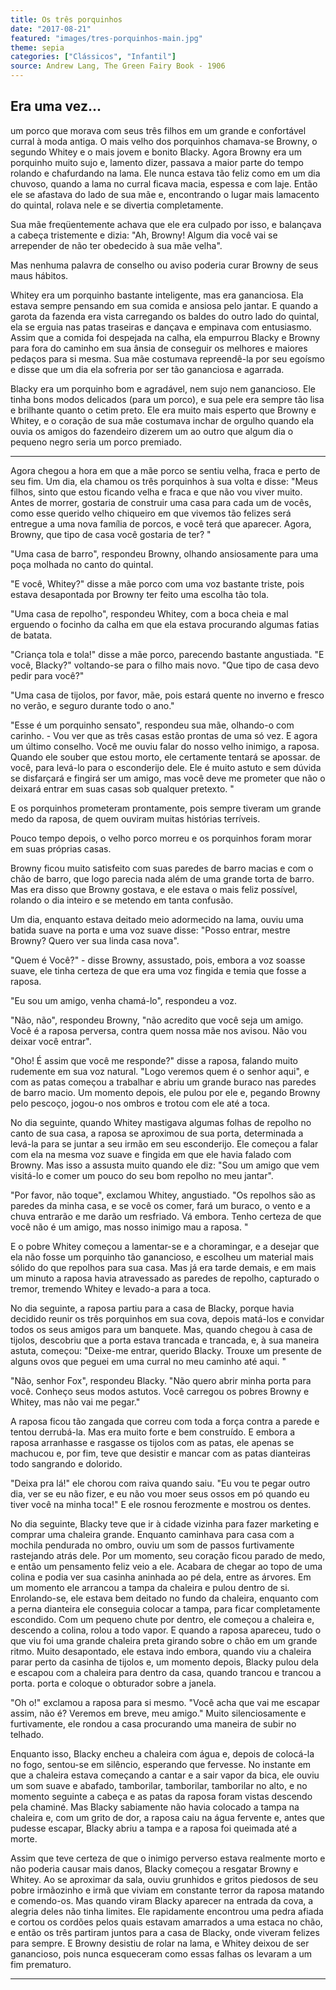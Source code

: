 ```yaml
---
title: Os três porquinhos
date: "2017-08-21"
featured: "images/tres-porquinhos-main.jpg"
theme: sepia
categories: ["Clássicos", "Infantil"]
source: Andrew Lang, The Green Fairy Book - 1906
---
```


## Era uma vez...

um porco que morava com seus três filhos em um grande e confortável curral à moda antiga. O mais velho dos porquinhos chamava-se Browny, o segundo Whitey e o mais jovem e bonito Blacky. Agora Browny era um porquinho muito sujo e, lamento dizer, passava a maior parte do tempo rolando e chafurdando na lama. Ele nunca estava tão feliz como em um dia chuvoso, quando a lama no curral ficava macia, espessa e com laje. Então ele se afastava do lado de sua mãe e, encontrando o lugar mais lamacento do quintal, rolava nele e se divertia completamente.

Sua mãe freqüentemente achava que ele era culpado por isso, e balançava a cabeça tristemente e dizia: "Ah, Browny! Algum dia você vai se arrepender de não ter obedecido à sua mãe velha".

Mas nenhuma palavra de conselho ou aviso poderia curar Browny de seus maus hábitos.

Whitey era um porquinho bastante inteligente, mas era gananciosa. Ela estava sempre pensando em sua comida e ansiosa pelo jantar. E quando a garota da fazenda era vista carregando os baldes do outro lado do quintal, ela se erguia nas patas traseiras e dançava e empinava com entusiasmo. Assim que a comida foi despejada na calha, ela empurrou Blacky e Browny para fora do caminho em sua ânsia de conseguir os melhores e maiores pedaços para si mesma. Sua mãe costumava repreendê-la por seu egoísmo e disse que um dia ela sofreria por ser tão gananciosa e agarrada.

Blacky era um porquinho bom e agradável, nem sujo nem ganancioso. Ele tinha bons modos delicados (para um porco), e sua pele era sempre tão lisa e brilhante quanto o cetim preto. Ele era muito mais esperto que Browny e Whitey, e o coração de sua mãe costumava inchar de orgulho quando ela ouvia os amigos do fazendeiro dizerem um ao outro que algum dia o pequeno negro seria um porco premiado.

* * *

Agora chegou a hora em que a mãe porco se sentiu velha, fraca e perto de seu fim. Um dia, ela chamou os três porquinhos à sua volta e disse: "Meus filhos, sinto que estou ficando velha e fraca e que não vou viver muito. Antes de morrer, gostaria de construir uma casa para cada um de vocês, como esse querido velho chiqueiro em que vivemos tão felizes será entregue a uma nova família de porcos, e você terá que aparecer. Agora, Browny, que tipo de casa você gostaria de ter? "

"Uma casa de barro", respondeu Browny, olhando ansiosamente para uma poça molhada no canto do quintal.

"E você, Whitey?" disse a mãe porco com uma voz bastante triste, pois estava desapontada por Browny ter feito uma escolha tão tola.

"Uma casa de repolho", respondeu Whitey, com a boca cheia e mal erguendo o focinho da calha em que ela estava procurando algumas fatias de batata.

"Criança tola e tola!" disse a mãe porco, parecendo bastante angustiada. "E você, Blacky?" voltando-se para o filho mais novo. "Que tipo de casa devo pedir para você?"

"Uma casa de tijolos, por favor, mãe, pois estará quente no inverno e fresco no verão, e seguro durante todo o ano."

"Esse é um porquinho sensato", respondeu sua mãe, olhando-o com carinho. - Vou ver que as três casas estão prontas de uma só vez. E agora um último conselho. Você me ouviu falar do nosso velho inimigo, a raposa. Quando ele souber que estou morto, ele certamente tentará se apossar. de você, para levá-lo para o esconderijo dele. Ele é muito astuto e sem dúvida se disfarçará e fingirá ser um amigo, mas você deve me prometer que não o deixará entrar em suas casas sob qualquer pretexto. "

E os porquinhos prometeram prontamente, pois sempre tiveram um grande medo da raposa, de quem ouviram muitas histórias terríveis.

Pouco tempo depois, o velho porco morreu e os porquinhos foram morar em suas próprias casas.

Browny ficou muito satisfeito com suas paredes de barro macias e com o chão de barro, que logo parecia nada além de uma grande torta de barro. Mas era disso que Browny gostava, e ele estava o mais feliz possível, rolando o dia inteiro e se metendo em tanta confusão.

Um dia, enquanto estava deitado meio adormecido na lama, ouviu uma batida suave na porta e uma voz suave disse: "Posso entrar, mestre Browny? Quero ver sua linda casa nova".

"Quem é Você?" - disse Browny, assustado, pois, embora a voz soasse suave, ele tinha certeza de que era uma voz fingida e temia que fosse a raposa.

"Eu sou um amigo, venha chamá-lo", respondeu a voz.

"Não, não", respondeu Browny, "não acredito que você seja um amigo. Você é a raposa perversa, contra quem nossa mãe nos avisou. Não vou deixar você entrar".

"Oho! É assim que você me responde?" disse a raposa, falando muito rudemente em sua voz natural. "Logo veremos quem é o senhor aqui", e com as patas começou a trabalhar e abriu um grande buraco nas paredes de barro macio. Um momento depois, ele pulou por ele e, pegando Browny pelo pescoço, jogou-o nos ombros e trotou com ele até a toca.

No dia seguinte, quando Whitey mastigava algumas folhas de repolho no canto de sua casa, a raposa se aproximou de sua porta, determinada a levá-la para se juntar a seu irmão em seu esconderijo. Ele começou a falar com ela na mesma voz suave e fingida em que ele havia falado com Browny. Mas isso a assusta muito quando ele diz: "Sou um amigo que vem visitá-lo e comer um pouco do seu bom repolho no meu jantar".

"Por favor, não toque", exclamou Whitey, angustiado. "Os repolhos são as paredes da minha casa, e se você os comer, fará um buraco, o vento e a chuva entrarão e me darão um resfriado. Vá embora. Tenho certeza de que você não é um amigo, mas nosso inimigo mau a raposa. "

E o pobre Whitey começou a lamentar-se e a choramingar, e a desejar que ela não fosse um porquinho tão ganancioso, e escolheu um material mais sólido do que repolhos para sua casa. Mas já era tarde demais, e em mais um minuto a raposa havia atravessado as paredes de repolho, capturado o tremor, tremendo Whitey e levado-a para a toca.

No dia seguinte, a raposa partiu para a casa de Blacky, porque havia decidido reunir os três porquinhos em sua cova, depois matá-los e convidar todos os seus amigos para um banquete. Mas, quando chegou à casa de tijolos, descobriu que a porta estava trancada e trancada, e, à sua maneira astuta, começou: "Deixe-me entrar, querido Blacky. Trouxe um presente de alguns ovos que peguei em uma curral no meu caminho até aqui. "

"Não, senhor Fox", respondeu Blacky. "Não quero abrir minha porta para você. Conheço seus modos astutos. Você carregou os pobres Browny e Whitey, mas não vai me pegar."

A raposa ficou tão zangada que correu com toda a força contra a parede e tentou derrubá-la. Mas era muito forte e bem construído. E embora a raposa arranhasse e rasgasse os tijolos com as patas, ele apenas se machucou e, por fim, teve que desistir e mancar com as patas dianteiras todo sangrando e dolorido.

"Deixa pra lá!" ele chorou com raiva quando saiu. "Eu vou te pegar outro dia, ver se eu não fizer, e eu não vou moer seus ossos em pó quando eu tiver você na minha toca!" E ele rosnou ferozmente e mostrou os dentes.

No dia seguinte, Blacky teve que ir à cidade vizinha para fazer marketing e comprar uma chaleira grande. Enquanto caminhava para casa com a mochila pendurada no ombro, ouviu um som de passos furtivamente rastejando atrás dele. Por um momento, seu coração ficou parado de medo, e então um pensamento feliz veio a ele. Acabara de chegar ao topo de uma colina e podia ver sua casinha aninhada ao pé dela, entre as árvores. Em um momento ele arrancou a tampa da chaleira e pulou dentro de si. Enrolando-se, ele estava bem deitado no fundo da chaleira, enquanto com a perna dianteira ele conseguia colocar a tampa, para ficar completamente escondido. Com um pequeno chute por dentro, ele começou a chaleira e, descendo a colina, rolou a todo vapor. E quando a raposa apareceu, tudo o que viu foi uma grande chaleira preta girando sobre o chão em um grande ritmo. Muito desapontado, ele estava indo embora, quando viu a chaleira parar perto da casinha de tijolos e, um momento depois, Blacky pulou dela e escapou com a chaleira para dentro da casa, quando trancou e trancou a porta. porta e coloque o obturador sobre a janela.

"Oh o!" exclamou a raposa para si mesmo. "Você acha que vai me escapar assim, não é? Veremos em breve, meu amigo." Muito silenciosamente e furtivamente, ele rondou a casa procurando uma maneira de subir no telhado.

Enquanto isso, Blacky encheu a chaleira com água e, depois de colocá-la no fogo, sentou-se em silêncio, esperando que fervesse. No instante em que a chaleira estava começando a cantar e a sair vapor da bica, ele ouviu um som suave e abafado, tamborilar, tamborilar, tamborilar no alto, e no momento seguinte a cabeça e as patas da raposa foram vistas descendo pela chaminé. Mas Blacky sabiamente não havia colocado a tampa na chaleira e, com um grito de dor, a raposa caiu na água fervente e, antes que pudesse escapar, Blacky abriu a tampa e a raposa foi queimada até a morte.

Assim que teve certeza de que o inimigo perverso estava realmente morto e não poderia causar mais danos, Blacky começou a resgatar Browny e Whitey. Ao se aproximar da sala, ouviu grunhidos e gritos piedosos de seu pobre irmãozinho e irmã que viviam em constante terror da raposa matando e comendo-os. Mas quando viram Blacky aparecer na entrada da cova, a alegria deles não tinha limites. Ele rapidamente encontrou uma pedra afiada e cortou os cordões pelos quais estavam amarrados a uma estaca no chão, e então os três partiram juntos para a casa de Blacky, onde viveram felizes para sempre. E Browny desistiu de rolar na lama, e Whitey deixou de ser ganancioso, pois nunca esqueceram como essas falhas os levaram a um fim prematuro.

* * *